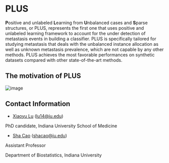 # PLUS
**P**ositive and unlabeled **L**earning from **U**nbalanced cases and **S**parse structures, or PLUS, represents the first one that uses 
positive and unlabeled learning framework to account for the under detection of metastasis events in building a classifier. 
PLUS is specifically tailored for studying metastasis that deals with the unbalanced instance allocation as well as unknown metastasis prevalence,
which are not capable by any other methods. PLUS achieves the most favorable performances on synthetic datasets compared with other state-of-the-art methods.

## The motivation of PLUS
![image](https://github.com/xiaoyulu95/PLUS/blob/master/fig/F1.png)




## Contact Information

- [Xiaoyu Lu](https://zcslab.github.io/people/xiaoyu/)
(lu14@iu.edu)

PhD candidate, Indiana University School of Medicine

- [Sha Cao](https://medicine.iu.edu/faculty/38873/cao-sha)
(shacao@iu.edu)

Assistant Professor

Department of Biostatistics, Indiana University
